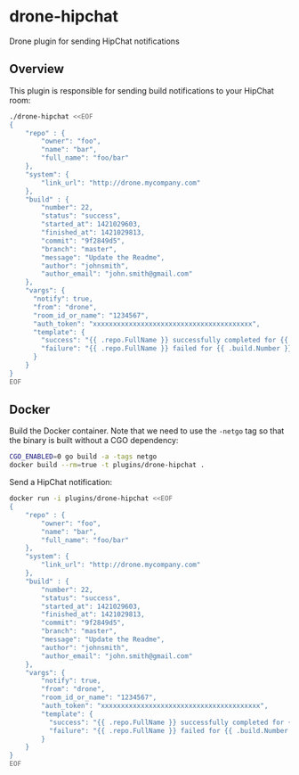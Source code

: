 # drone-hipchat
Drone plugin for sending HipChat notifications


## Overview

This plugin is responsible for sending build notifications to your HipChat room:

```sh
./drone-hipchat <<EOF
{
    "repo" : {
        "owner": "foo",
        "name": "bar",
        "full_name": "foo/bar"
    },
    "system": {
        "link_url": "http://drone.mycompany.com"
    },
    "build" : {
        "number": 22,
        "status": "success",
        "started_at": 1421029603,
        "finished_at": 1421029813,
        "commit": "9f2849d5",
        "branch": "master",
        "message": "Update the Readme",
        "author": "johnsmith",
        "author_email": "john.smith@gmail.com"
    },
    "vargs": {
      "notify": true,
      "from": "drone",
      "room_id_or_name": "1234567",
      "auth_token": "xxxxxxxxxxxxxxxxxxxxxxxxxxxxxxxxxxxxxxxx",
      "template": {
        "success": "{{ .repo.FullName }} successfully completed for {{ .build.Number }}",
        "failure": "{{ .repo.FullName }} failed for {{ .build.Number }}"
      }
    }
}
EOF
```

## Docker

Build the Docker container. Note that we need to use the `-netgo` tag so that
the binary is built without a CGO dependency:

```sh
CGO_ENABLED=0 go build -a -tags netgo
docker build --rm=true -t plugins/drone-hipchat .
```

Send a HipChat notification:

```sh
docker run -i plugins/drone-hipchat <<EOF
{
    "repo" : {
        "owner": "foo",
        "name": "bar",
        "full_name": "foo/bar"
    },
    "system": {
        "link_url": "http://drone.mycompany.com"
    },
    "build" : {
        "number": 22,
        "status": "success",
        "started_at": 1421029603,
        "finished_at": 1421029813,
        "commit": "9f2849d5",
        "branch": "master",
        "message": "Update the Readme",
        "author": "johnsmith",
        "author_email": "john.smith@gmail.com"
    },
    "vargs": {
        "notify": true,
        "from": "drone",
        "room_id_or_name": "1234567",
        "auth_token": "xxxxxxxxxxxxxxxxxxxxxxxxxxxxxxxxxxxxxxxx",
        "template": {
          "success": "{{ .repo.FullName }} successfully completed for {{ .build.Number }}",
          "failure": "{{ .repo.FullName }} failed for {{ .build.Number }}"
        }
    }
}
EOF
```

